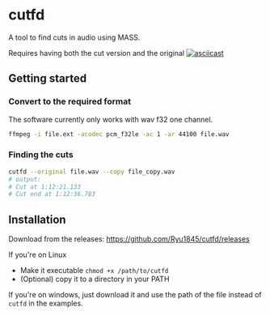 cutfd
=====
A tool to find cuts in audio using MASS.

Requires having both the cut version and the original
[![asciicast](https://asciinema.org/a/4uCPMdDb1WWMW8tB5Jy6HISzY.png)](https://asciinema.org/a/4uCPMdDb1WWMW8tB5Jy6HISzY)

## Getting started
### Convert to the required format
The software currently only works with wav f32 one channel.

```bash
ffmpeg -i file.ext -acodec pcm_f32le -ac 1 -ar 44100 file.wav
```
### Finding the cuts
```bash
cutfd --original file.wav --copy file_copy.wav
# output:
# Cut at 1:12:21.133
# Cut end at 1:12:36.783
```
## Installation
Download from the releases: https://github.com/Ryu1845/cutfd/releases

If you're on Linux
- Make it executable  `chmod +x /path/to/cutfd`
- (Optional) copy it to a directory in your PATH

If you're on windows, just download it and use the path of the file instead of `cutfd` in the examples.